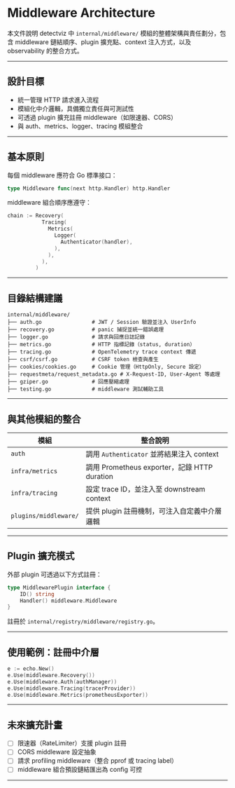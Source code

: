 # Middleware Architecture

本文件說明 detectviz 中 `internal/middleware/` 模組的整體架構與責任劃分，包含 middleware 鏈結順序、plugin 擴充點、context 注入方式，以及 observability 的整合方式。

---

## 設計目標

- 統一管理 HTTP 請求進入流程
- 模組化中介邏輯，具備獨立責任與可測試性
- 可透過 plugin 擴充註冊 middleware（如限速器、CORS）
- 與 auth、metrics、logger、tracing 模組整合

---

## 基本原則

每個 middleware 應符合 Go 標準接口：

```go
type Middleware func(next http.Handler) http.Handler
```

middleware 組合順序應遵守：

```go
chain := Recovery(
           Tracing(
             Metrics(
               Logger(
                 Authenticator(handler),
               ),
             ),
           ),
         )
```

---

## 目錄結構建議

```
internal/middleware/
├── auth.go                # JWT / Session 驗證並注入 UserInfo
├── recovery.go            # panic 捕捉並統一錯誤處理
├── logger.go              # 請求與回應日誌記錄
├── metrics.go             # HTTP 指標記錄（status, duration）
├── tracing.go             # OpenTelemetry trace context 傳遞
├── csrf/csrf.go           # CSRF token 檢查與產生
├── cookies/cookies.go     # Cookie 管理（HttpOnly, Secure 設定）
├── requestmeta/request_metadata.go # X-Request-ID, User-Agent 等處理
├── gziper.go              # 回應壓縮處理
├── testing.go             # middleware 測試輔助工具
```

---

## 與其他模組的整合

| 模組           | 整合說明 |
|----------------|----------|
| `auth`         | 調用 `Authenticator` 並將結果注入 context |
| `infra/metrics`| 調用 Prometheus exporter，記錄 HTTP duration |
| `infra/tracing`| 設定 trace ID，並注入至 downstream context |
| `plugins/middleware/` | 提供 plugin 註冊機制，可注入自定義中介層邏輯 |

---

## Plugin 擴充模式

外部 plugin 可透過以下方式註冊：

```go
type MiddlewarePlugin interface {
    ID() string
    Handler() middleware.Middleware
}
```

註冊於 `internal/registry/middleware/registry.go`。

---

## 使用範例：註冊中介層

```go
e := echo.New()
e.Use(middleware.Recovery())
e.Use(middleware.Auth(authManager))
e.Use(middleware.Tracing(tracerProvider))
e.Use(middleware.Metrics(prometheusExporter))
```

---

## 未來擴充計畫

- [ ] 限速器（RateLimiter）支援 plugin 註冊
- [ ] CORS middleware 設定抽象
- [ ] 請求 profiling middleware（整合 pprof 或 tracing label）
- [ ] middleware 組合預設鏈結匯出為 config 可控

---
